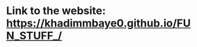 <h1>Link to the website: <a href="https://khadimmbaye0.github.io/FUN_STUFF_/">https://khadimmbaye0.github.io/FUN_STUFF_/</a></h1>
